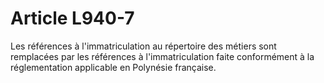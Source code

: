 # Article L940-7

Les références à l'immatriculation au répertoire des métiers sont remplacées par les références à l'immatriculation faite conformément à la réglementation applicable en Polynésie française.